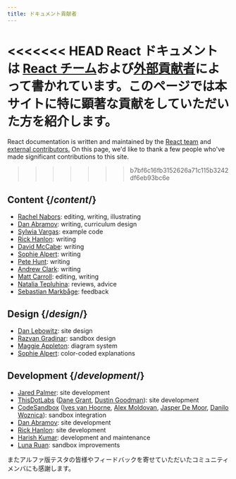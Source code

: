 ```yaml
---
title: ドキュメント貢献者
---
```


<Intro>

<<<<<<< HEAD
React ドキュメントは [React チーム](/community/team)および[外部貢献者](https://github.com/reactjs/reactjs.org/graphs/contributors)によって書かれています。このページでは本サイトに特に顕著な貢献をしていただいた方を紹介します。
=======
React documentation is written and maintained by the [React team](/community/team) and [external contributors.](https://github.com/reactjs/react.dev/graphs/contributors) On this page, we'd like to thank a few people who've made significant contributions to this site.
>>>>>>> b7bf6c16fb3152626a71c115b3242df6eb93bc6e

</Intro>

## Content {/*content*/}

* [Rachel Nabors](https://twitter.com/RachelNabors): editing, writing, illustrating
* [Dan Abramov](https://twitter.com/dan_abramov): writing, curriculum design
* [Sylwia Vargas](https://twitter.com/SylwiaVargas): example code
* [Rick Hanlon](https://twitter.com/rickhanlonii): writing
* [David McCabe](https://twitter.com/mcc_abe): writing
* [Sophie Alpert](https://twitter.com/sophiebits): writing
* [Pete Hunt](https://twitter.com/floydophone): writing
* [Andrew Clark](https://twitter.com/acdlite): writing
* [Matt Carroll](https://twitter.com/mattcarrollcode): editing, writing
* [Natalia Tepluhina](https://twitter.com/n_tepluhina): reviews, advice
* [Sebastian Markbåge](https://twitter.com/sebmarkbage): feedback

## Design {/*design*/}

* [Dan Lebowitz](https://twitter.com/lebo): site design
* [Razvan Gradinar](https://dribbble.com/GradinarRazvan): sandbox design
* [Maggie Appleton](https://maggieappleton.com/): diagram system
* [Sophie Alpert](https://twitter.com/sophiebits): color-coded explanations

## Development {/*development*/}

* [Jared Palmer](https://twitter.com/jaredpalmer): site development
* [ThisDotLabs](https://www.thisdot.co/) ([Dane Grant](https://twitter.com/danecando), [Dustin Goodman](https://twitter.com/dustinsgoodman)): site development
* [CodeSandbox](https://codesandbox.io/) ([Ives van Hoorne](https://twitter.com/CompuIves), [Alex Moldovan](https://twitter.com/alexnmoldovan), [Jasper De Moor](https://twitter.com/JasperDeMoor), [Danilo Woznica](https://twitter.com/danilowoz)): sandbox integration
* [Dan Abramov](https://twitter.com/dan_abramov): site development
* [Rick Hanlon](https://twitter.com/rickhanlonii): site development
* [Harish Kumar](https://www.strek.in/): development and maintenance
* [Luna Ruan](https://twitter.com/lunaruan): sandbox improvements

またアルファ版テスタの皆様やフィードバックを寄せていただいたコミュニティメンバにも感謝します。